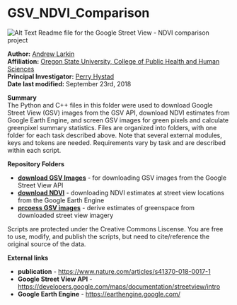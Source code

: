 # GSV_NDVI_Comparison #
![Alt Text](https://github.com/larkinandy/GSV_NDVI_Comparison/blob/master/GreenCompare.gif)
Readme file for the Google Street View - NDVI comparison project

**Author:** [Andrew Larkin](https://www.linkedin.com/in/andrew-larkin-525ba3b5/) <br>
**Affiliation:** [Oregon State University, College of Public Health and Human Sciences](https://health.oregonstate.edu/) <br>
**Principal Investigator:** [Perry Hystad](https://health.oregonstate.edu/people/perry-hystad) <br>
**Date last modified:** September 23rd, 2018

**Summary** <br>
The Python and C++ files in this folder were used to download Google Street View (GSV) images from the GSV API, download NDVI estimates from Google Earth Engine, and screen GSV images for green pixels and calculate greenpixel summary statistics.  Files are organized into folders, with one folder for each task described above. Note that several external modules, keys and tokens are needed.  Requirements vary by task and are described within each script.  

**Repository Folders**
- [**download GSV Images**](https://github.com/larkinandy/GSV_NDVI_Comparison/tree/master/download%20GSV%20images) - for downloading GSV images from the Google Street View API
- [**download NDVI**](https://github.com/larkinandy/GSV_NDVI_Comparison/tree/master/download%20NDVI) - downloading NDVI estimates at street view locations from the Google Earth Engine
- [**prcoess GSV images**](https://github.com/larkinandy/GSV_NDVI_Comparison/tree/master/process%20GSV%20images) - derive estimates of greenspace from downloaded street view imagery

Scripts are protected under the Creative Commons Liscense.  You are free to use, modify, and publish the scripts,
but need to cite/reference the original source of the data.

**External links**
- **publication** - https://www.nature.com/articles/s41370-018-0017-1
- **Google Street View API** - https://developers.google.com/maps/documentation/streetview/intro
- **Google Earth Engine** - https://earthengine.google.com/
